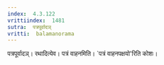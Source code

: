 ```yaml
---
index:  4.3.122
vrittiindex:  1481
sutra:  पत्रपूर्वादञ्
vritti:  balamanorama 
---
```


पत्रपूर्वादञ्। रथादित्येव। पत्रं वाहनमिति। `पत्रं वाहनपक्षयो'रिति कोशः।

